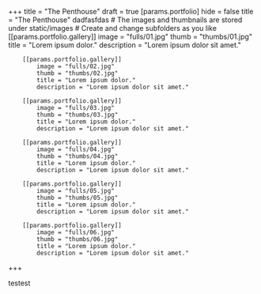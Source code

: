 +++
title = "The Penthouse"
draft = true
	[params.portfolio]
		hide  = false
		title = "The Penthouse"
dadfasfdas
		# The images and thumbnails are stored under static/images
		# Create and change subfolders as you like
		[[params.portfolio.gallery]]
			image = "fulls/01.jpg"
			thumb = "thumbs/01.jpg"
			title = "Lorem ipsum dolor."
			description = "Lorem ipsum dolor sit amet."

		[[params.portfolio.gallery]]
			image = "fulls/02.jpg"
			thumb = "thumbs/02.jpg"
			title = "Lorem ipsum dolor."
			description = "Lorem ipsum dolor sit amet."

		[[params.portfolio.gallery]]
			image = "fulls/03.jpg"
			thumb = "thumbs/03.jpg"
			title = "Lorem ipsum dolor."
			description = "Lorem ipsum dolor sit amet."

		[[params.portfolio.gallery]]
			image = "fulls/04.jpg"
			thumb = "thumbs/04.jpg"
			title = "Lorem ipsum dolor."
			description = "Lorem ipsum dolor sit amet."

		[[params.portfolio.gallery]]
			image = "fulls/05.jpg"
			thumb = "thumbs/05.jpg"
			title = "Lorem ipsum dolor."
			description = "Lorem ipsum dolor sit amet."

		[[params.portfolio.gallery]]
			image = "fulls/06.jpg"
			thumb = "thumbs/06.jpg"
			title = "Lorem ipsum dolor."
			description = "Lorem ipsum dolor sit amet."
+++
testest
